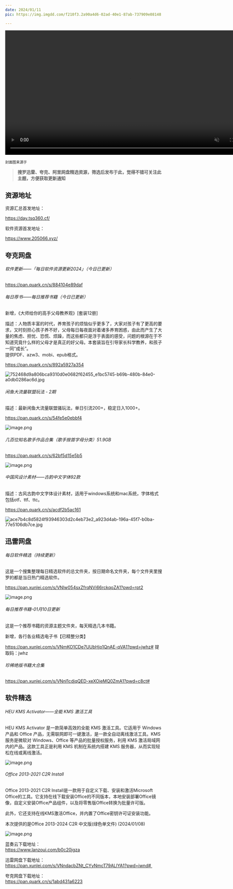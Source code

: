```yaml
---
date: 2024/01/11
pic: https://img.imgdd.com/f210f3.2a90a4d6-02ad-40e1-87ab-737909e08148.png

---
```


<video width="800px" preload muted autoplay loop><source src="https://cdn.fliggy.com/upic/BDf4l0.mp4" type="video/mp4" poster="https://i.postimg.cc/j26cp27Y/image.png"></video>

<small>封面图来源于</small>

> **搜罗迅雷、夸克、阿里网盘精选资源，筛选后发布于此，觉得不错可关注此主题，方便获取更新通知**

## 资源地址

资源汇总首发地址：

 https://day.tsq360.cf/

软件资源首发地址：

https://www.205066.xyz/

## 夸克网盘

###### 软件更新——「每日软件资源更新2024」（今日已更新）

https://pan.quark.cn/s/884104e89daf

###### 每日荐书——每日推荐书籍（今日已更新）

新增，《大师给你的高手父母教养观》[套装12册]

描述：人物质丰富的时代，养育孩子的烦恼似乎更多了，大家对孩子有了更高的要求，又时刻担心孩子养不好，父母每日每夜面对着诸多养育困惑，由此而产生了大量的焦虑、担忧、恐慌、烦躁，而这些都只是浮于表面的感受，问题的根源在于不知道究竟什么样的父母才是真正的好父母。本套装旨在引导家长科学教养，和孩子一同“成长”。  
提供PDF、azw3、mobi、epub格式。

https://pan.quark.cn/s/892a5927a354

![752468d9a806bca9310d0e0682f62455_e1bc5745-b69b-480b-84e0-a0db0286ac6d.jpg](https://img.imgdd.com/f210f3.d5e043d3-293e-4044-ba26-c0ae48b8b2a8.jpg)

###### 闲鱼大流量联盟玩法 - 2期

描述：最新闲鱼大流量联盟骚玩法，单日引流200+，稳定日入1000+。

https://pan.quark.cn/s/54fe5e0ebbf4

![image.png](https://img.imgdd.com/f210f3.4d967b80-bdbc-4631-afda-a66163da47d9.png)

###### 几百位知名歌手作品合集（歌手按首字母分类）51.9GB

https://pan.quark.cn/s/62bf5d15e5b5

![image.png](https://img.imgdd.com/f210f3.2a90a4d6-02ad-40e1-87ab-737909e08148.png)

###### 中国风设计素材——古韵中文字体92款

描述：古风古韵中文字体设计素材，适用于windows系统和mac系统，字体格式包括otf、ttf、ttc。

https://pan.quark.cn/s/acdf2b5ac161

![ace7b4c8d5824f93946303d2c4eb73e2_a923d4ab-196a-45f7-b0ba-77e5106db7ce.jpg](https://img.imgdd.com/f210f3.af8321fc-521b-42c4-8344-c4395e52f57a.jpg)

## 迅雷网盘

###### 每日软件精选（持续更新）

这是一个搜集整理每日精选软件的总文件夹，按日期命名文件夹，每个文件夹里搜罗的都是当日热门精选软件。

https://pan.xunlei.com/s/VNlw054sxZfrqNVi66rckqoZA1?pwd=rpt2

![image.png](https://img.imgdd.com/f210f3.569024b9-ec95-45a8-8cf9-5500f4df6d45.png)

###### 每日推荐书籍-01月10日更新

这是一个推荐书籍的资源主题文件夹，每天精选几本书籍。

新增，各行各业精选电子书【已精整分类】

https://pan.xunlei.com/s/VNmKO1CDe7UUbHjo1QnAE-qVA1?pwd=jwhz# 提取码：jwhz

###### 珍稀绝版书籍大合集

https://pan.xunlei.com/s/VNnl1cdjqQED-xeXOieMQ0ZmA1?pwd=c8ct# 

## 软件精选

###### HEU KMS Activator——全能 KMS 激活工具

HEU KMS Activator 是一款简单高效的全能 KMS 激活工具。它适用于 Windows 产品和 Office 产品，无需联网即可一键激活，是一款全自动离线激活工具。KMS 服务是微软对 Windows、Office 等产品的批量授权服务，利用 KMS 激活局域网内的产品。这款工具正是利用 KMS 机制在系统内搭建 KMS 服务器，从而实现轻松在线或离线激活。  

![image.png](https://img.imgdd.com/f210f3.0f955444-5e94-404d-98cb-ab4a046aefe3.png)

###### Office 2013-2021 C2R Install

Office 2013-2021 C2R Install是一款用于自定义下载、安装和激活Microsoft Office的工具。它支持在线下载安装Office的不同版本，本地安装部署Office镜像，自定义安装Office产品组件，以及将零售版Office转换为批量许可版。  

此外，它还支持在线KMS激活Office，并内置了Office密钥许可证安装功能。  

本次提供的是Office 2013-2024 C2R 中文版(绿色单文件) (2024/01/08)  

![image.png](https://img.imgdd.com/f210f3.cf4010b1-1a69-4ef3-8a32-86c56867e9c2.png)

蓝奏云下载地址：  
https://www.lanzoui.com/b0c20jgza  

迅雷网盘下载地址：  
https://pan.xunlei.com/s/VNndacbZNt_CYyNmcT79ALlYA1?pwd=iwnd#   

夸克网盘下载地址：  
https://pan.quark.cn/s/1abd431a6223

